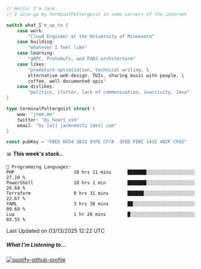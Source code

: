 ```go
// Hello! I'm Jack
// I also go by terminalPoltergeist in some corners of the internet

switch what_I'm_up_to {
    case work:
        "Cloud Engineer at the University of Minnesota"
    case building:
        "whatever I feel like"
    case learning:
        "gRPC, Protobufs, and PAAS architecture"
    case likes:
        "premature optimization, technical writing, \
        alternative web-design, TUIs, sharing music with people, \
        coffee, well-documented apis"
    case dislikes:
        "politics, clutter, lack of communication, inactivity, Java"
}

type terminalPoltergeist struct {
    www: "jnem.me"
    twitter: "@i_heart_vim"
    email: "hi [at] jacknemitz [dot] com"
}

const pubKey = "FBE5 6654 5B22 93FE CF7A  3FED FEBC 141E 4B2F CF62"
```

<!--START_SECTION:waka-->
📊 **This week's stack..** 

```text
💬 Programming Languages: 
PHP                      10 hrs 11 mins      ███████░░░░░░░░░░░░░░░░░░   27.10 % 
PowerShell               10 hrs 1 min        ███████░░░░░░░░░░░░░░░░░░   26.64 % 
Terraform                8 hrs 31 mins       ██████░░░░░░░░░░░░░░░░░░░   22.67 % 
YAML                     3 hrs 38 mins       ██░░░░░░░░░░░░░░░░░░░░░░░   09.69 % 
Lua                      1 hr 20 mins        █░░░░░░░░░░░░░░░░░░░░░░░░   03.55 % 
```


 Last Updated on 03/13/2025 12:22 UTC
<!--END_SECTION:waka-->

##### What I'm Listening to...

[![spotify-github-profile](https://jnem.me/listening-item?maxAge=2592000)](https://jnem.me/listening)
